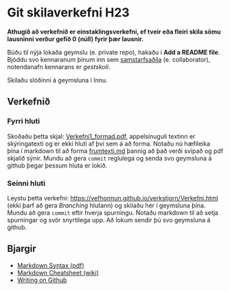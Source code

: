 # Git skilaverkefni H23

**Athugið að verkefnið er einstaklingsverkefni, ef tveir eða fleiri skila sömu lausninni verður gefið 0 (núll) fyrir þær lausnir.**

Búðu til nýja lokaða geymslu (e. private repo), hakaðu í **Add a README file**. Bjóddu svo kennaranum þínum inn sem [samstarfsaðila](https://docs.github.com/en/account-and-profile/setting-up-and-managing-your-personal-account-on-github/managing-access-to-your-personal-repositories/inviting-collaborators-to-a-personal-repository) (e. collaborator), notendanafn kennarans er *gestskoli*.

Skilaðu slóðinni á geymsluna í Innu.

<!--
## Uppsetning
1.  Afritaðu þessa geymslu á tölvuna þína en passaðu að nota `bare` rofann:

`git clone --bare git@github.com:gestskoli/git_skilaverkefni_grunnur`

```git clone --bare https://github.com/gestskoli/git_skilaverkefni_grunnur.git```

2.  Búðu til tóma lokaða geymslu (*e. private repo*) á github svæðinu þínu. Skýrðu geymsluna **git_verkefni**.

3. Farðu inn í möppuna **git_skilaverkefni_grunnur** á tölvunni þinni og sendu (*e. push*) hana upp á github, í geymsluna sem þú bjóst til í lið 2. Passaðu að nota `mirror` rofann.

`git push --mirror git@github.com:ÞITT_NOTENDANAFN/git_verkefni`

```git push --mirror https://github.com/ÞITT_NOTENDANAFN/git_verkefni.git```

5. Farðu núna inn á geymsluna þína á github og sjáðu hvort verkefnið sé ekki komið þangað.
6. Bættu kennaranum þínum við sem samstarfsaðila (*e. collaberator*) á geymsluna. Þú finnur stillinguna fyrir það í **Settings->Manage access**.
7. Farðu núna inn á Innu og skilaðu hlekknum á geymsluna þína í verkefnið þar.
8. Í Git Bash, farðu úr möppunni **git_skilaverkefni_grunnur** með `cd ..` og keyrðu svo eftirfarandi:

`git clone git@github.com:ÞITT_NOTENDANAFN/git_verkefni`

```git clone https://github.com/ÞITT_NOTENDANAFN/git_verkefni.git```

9. Farðu svo inn í möppuna **git_verkefni** og opnaðu Visual Studio Code þar með því að slá inn `code .`.
9. Gott getur verið að vera með viðbót (*e. extension*) í Visual Studio Code sem býður upp á forskoðun á markdown kóða, t.d. *Markdown All in One*.
-->
## Verkefnið
<!-- Notaðu Visual Studio Code og Git Bash til að leysa verkefnið. -->
### Fyrri hluti
Skoðaðu þetta skjal: [Verkefni1_formad.pdf](./Verkefni1_formad.pdf), appelsínuguli textinn er skýringatexti og er ekki hluti af því sem á að forma. Notaðu nú hæfileika þína í markdown til að forma [frumtexti.md](frumtexti.md) þannig að það verði svipað og pdf skjalið sýnir. Mundu að gera `commit` reglulega og senda svo geymsluna á github þegar þessum hluta er lokið.

### Seinni hluti
Leystu þetta verkefni: https://vefhonnun.github.io/verkstjorn/Verkefni.html (ekki þarf að gera *Branching* hlutann) og skilaðu hér í geymsluna þína. Mundu að gera `commit` eftir hverja spurningu. Notaðu markdown til að setja spurningar og svör snyrtilega upp. Að lokum sendir þú svo geymsluna á github.

## Bjargir
 - [Markdown Syntax (pdf)](https://guides.github.com/pdfs/markdown-cheatsheet-online.pdf)
 - [Markdown Cheatsheet (wiki)](https://github.com/adam-p/markdown-here/wiki/Markdown-Cheatsheet)
 - [Writing on Github](https://help.github.com/en/github/writing-on-github)
